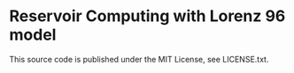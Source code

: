 # Reservoir Computing with Lorenz 96 model

This source code is published under the MIT License, see LICENSE.txt.
